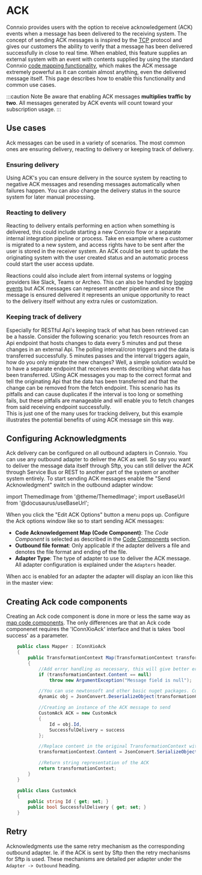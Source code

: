 # ACK

Connxio provides users with the option to receive acknowledgement (ACK) events when a message has been delivered to the receiving system. The concept of sending ACK messages is inspired by the [TCP](https://en.wikipedia.org/wiki/Transmission_Control_Protocol#Connection_establishment) protocol and gives our customers the ability to verify that a message has been delivered successfully in close to real time. When enabled, this feature supplies an external system with an event with contents supplied by using the standard Connxio [code mapping functionality](/integrations/transformation/code-components), which makes the ACK message extremely powerful as it can contain almost anything, even the delivered message itself. This page describes how to enable this functionality and common use cases.

:::caution Note
Be aware that enabling ACK messages **multiplies traffic by two**. All messages generated by ACK events will count toward your subscription usage.
:::

## Use cases

Ack messages can be used in a variety of scenarios. The most common ones are ensuring delivery, reacting to delivery or keeping track of delivery.

### Ensuring delivery

Using ACK's you can ensure delivery in the source system by reacting to negative ACK messages and resending messages automatically when failures happen. You can also change the delivery status in the source system for later manual processing.

### Reacting to delivery

Reacting to delivery entails performing en action when something is delivered, this could include starting a new Connxio flow or a separate internal integration pipeline or process. Take en example where a customer is migrated to a new system, and access rights have to be sent after the user is stored in the receiver system. An ACK could be sent to update the originating system with the user created status and an automatic process could start the user access update.

Reactions could also include alert from internal systems or logging providers like Slack, Teams or Archeo. This can also be handled by [logging events](/integrations/logging) but ACK messages can represent another pipeline and since the message is ensured delivered it represents an unique opportunity to react to the delivery itself without any extra rules or customization.

### Keeping track of delivery

Especially for RESTful Api's keeping track of what has been retrieved can be a hassle. Consider the following scenario: you fetch resources from an Api endpoint that hosts changes to data every 5 minutes and put these changes in an external Api. The polling interval/cron triggers and the data is transferred successfully. 5 minutes passes and the interval triggers again, how do you only migrate the new changes? Well, a simple solution would be to have a separate endpoint that receives events describing what data has been transferred. USing ACK messages you map to the correct format and tell the originating Api that the data has been transferred and that the change can be removed from the fetch endpoint. This scenario has its pitfalls and can cause duplicates if the interval is too long or something fails, but these pitfalls are manageable and will enable you to fetch changes from said receiving endpoint successfully.\
This is just one of the many uses for tracking delivery, but this example illustrates the potential benefits of using ACK message sin this way.

## Configuring Acknowledgments

Ack delivery can be configured on all outbound adapters in Connxio. You can use any outbound adapter to deliver the ACK as well. So say you want to deliver the message data itself through Sftp, you can still deliver the ACK through Service Bus or REST to another part of the system or another system entirely. To start sending ACK messages enable the "Send Acknowledgment" switch in the outbound adapter window:

import ThemedImage from '@theme/ThemedImage';
import useBaseUrl from '@docusaurus/useBaseUrl';

<div style={{maxWidth: '400px'}}>
  <ThemedImage
    alt="data pickup interval"
    sources={{
      light: useBaseUrl('/img/docs/outbound/ack-send-light.webp'),
      dark: useBaseUrl('/img/docs/outbound/ack-send-dark.webp#dark-only'),
    }}
  />
</div>

When you click the "Edit ACK Options" button a menu pops up. Configure the Ack options window like so to start sending ACK messages:

<div style={{maxWidth: '400px'}}>
  <ThemedImage
    alt="data pickup interval"
    sources={{
      light: useBaseUrl('/img/docs/outbound/ack-edit-light.webp'),
      dark: useBaseUrl('/img/docs/outbound/ack-edit-dark.webp#dark-only'),
    }}
  />
</div>

- **Code Acknowledgement Map (Code Component)**: The *Code Component* is selected as described in the [Code Components](/integrations/transformation/code-components) section.
- **Outbound file format**: Only applicable if the adapter delivers a file and denotes the file format and ending of the file.
- **Adapter Type**: The type of adapter to use to deliver the ACK message. All adapter configuration is explained under the `Adapters` header.

When acc is enabled for an adapter the adapter will display an icon like this in the master view:

<div style={{maxWidth: '400px'}}>
  <ThemedImage
    alt="data pickup interval"
    sources={{
      light: useBaseUrl('/img/docs/outbound/ack-icon-light.webp'),
      dark: useBaseUrl('/img/docs/outbound/ack-icon-dark.webp#dark-only'),
    }}
  />
</div>

## Creating Ack code components

Creating an Ack code component is done in more or less the same way as [map code components](/integrations/transformation/code-components). The only differences are that an Ack code componenet requires the 'IConnXioAck' interface and that is takes 'bool success' as a parameter.

```csharp
    public class Mapper : IConnXioAck
    {
        public TransformationContext Map(TransformationContext transformationContext, bool success)
        {
            //Add error handling as necessary, this will give better error messages in the logs
            if (transformationContext.Content == null)
                throw new ArgumentException("Message field is null");

            //You can use newtonsoft and other basic nuget packages. Contact the Connxio team if you need a non supported package.
            dynamic obj = JsonConvert.DeserializeObject(transformationContext.Content);

            //Creating an instance of the ACK message to send
            CustomAck ACK = new CustomAck
            {
                Id = obj.Id,
                SuccessfulDelivery = success
            };

            //Replace content in the original TransformationContext with the new ACK content
            transformationContext.Content = JsonConvert.SerializeObject(ACK);

            //Return string representation of the ACK
            return transformationContext;
        }
    }    

    public class CustomAck
    {
        public string Id { get; set; }
        public bool SuccessfulDelivery { get; set; }
    }
```

## Retry

Acknowledgments use the same retry mechanism as the corresponding outbound adapter. Ie. if the ACK is sent by Sftp then the retry mechanisms for Sftp is used. These mechanisms are detailed per adapter under the `Adapter -> Outbound` heading.
